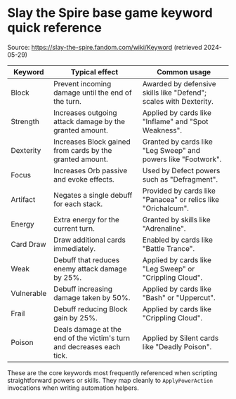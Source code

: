 # Slay the Spire base game keyword quick reference

Source: https://slay-the-spire.fandom.com/wiki/Keyword (retrieved 2024-05-29)

| Keyword | Typical effect | Common usage |
| --- | --- | --- |
| Block | Prevent incoming damage until the end of the turn. | Awarded by defensive skills like "Defend"; scales with Dexterity. |
| Strength | Increases outgoing attack damage by the granted amount. | Applied by cards like "Inflame" and "Spot Weakness". |
| Dexterity | Increases Block gained from cards by the granted amount. | Granted by cards like "Leg Sweep" and powers like "Footwork". |
| Focus | Increases Orb passive and evoke effects. | Used by Defect powers such as "Defragment". |
| Artifact | Negates a single debuff for each stack. | Provided by cards like "Panacea" or relics like "Orichalcum". |
| Energy | Extra energy for the current turn. | Granted by skills like "Adrenaline". |
| Card Draw | Draw additional cards immediately. | Enabled by cards like "Battle Trance". |
| Weak | Debuff that reduces enemy attack damage by 25%. | Applied by cards like "Leg Sweep" or "Crippling Cloud". |
| Vulnerable | Debuff increasing damage taken by 50%. | Applied by cards like "Bash" or "Uppercut". |
| Frail | Debuff reducing Block gain by 25%. | Applied by cards like "Crippling Cloud". |
| Poison | Deals damage at the end of the victim's turn and decreases each tick. | Applied by Silent cards like "Deadly Poison". |

These are the core keywords most frequently referenced when scripting straightforward powers or skills. They map cleanly to `ApplyPowerAction` invocations when writing automation helpers.
